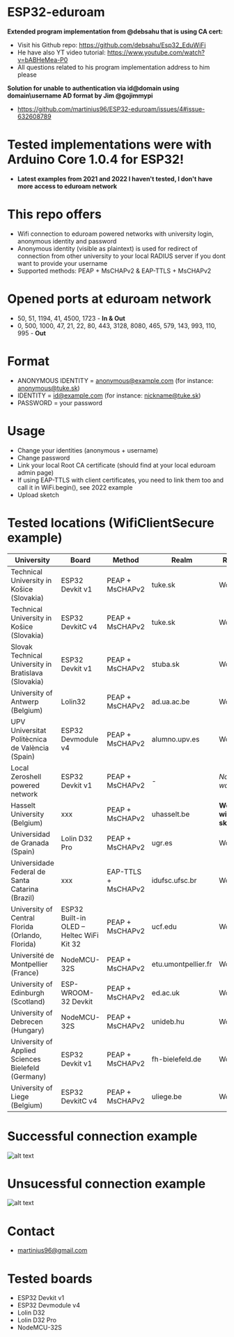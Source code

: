 # ESP32-eduroam
**Extended program implementation from @debsahu that is using CA cert:**
* Visit his Github repo: https://github.com/debsahu/Esp32_EduWiFi
* He have also YT video tutorial: https://www.youtube.com/watch?v=bABHeMea-P0
* All questions related to his program implementation address to him please

**Solution for unable to authentication via id@domain using domain\\username AD format by Jim @gojimmypi**
* https://github.com/martinius96/ESP32-eduroam/issues/4#issue-632608789
# Tested implementations were with Arduino Core 1.0.4 for ESP32!
* **Latest examples from 2021 and 2022 I haven't tested, I don't have more access to eduroam network**

# This repo offers
* Wifi connection to eduroam powered networks with university login, anonymous identity and password
* Anonymous identity (visible as plaintext) is used for redirect of connection from other university to your local RADIUS server if you dont want to provide your username
* Supported methods: PEAP + MsCHAPv2 & EAP-TTLS + MsCHAPv2

# Opened ports at eduroam network
* 50, 51, 1194, 41, 4500, 1723 - **In & Out**
* 0, 500, 1000, 47, 21, 22, 80, 443, 3128, 8080, 465, 579, 143, 993, 110, 995 - **Out**

# Format
* ANONYMOUS IDENTITY = anonymous@example.com (for instance: anonymous@tuke.sk)
* IDENTITY = id@example.com (for instance: nickname@tuke.sk)
* PASSWORD = your password

# Usage
* Change your identities (anonymous + username) 
* Change password
* Link your local Root CA certificate (should find at your local eduroam admin page)
* If using EAP-TTLS with client certificates, you need to link them too and call it in WiFi.begin(), see 2022 example
* Upload sketch 

# Tested locations (WifiClientSecure example)
|University|Board|Method|Realm|Result|Year|
|-------------|-------------| -----|------|------|------|
|Technical University in Košice (Slovakia)|ESP32 Devkit v1|PEAP + MsCHAPv2|tuke.sk|Working|2018|
|Technical University in Košice (Slovakia)|ESP32 DevkitC v4|PEAP + MsCHAPv2|tuke.sk|Working|2018|
|Slovak Technical University in Bratislava (Slovakia)|ESP32 Devkit v1|PEAP + MsCHAPv2|stuba.sk|Working|2018|
|University of Antwerp (Belgium)|Lolin32|PEAP + MsCHAPv2|ad.ua.ac.be|Working|2018|
|UPV Universitat Politècnica de València (Spain)|ESP32 Devmodule v4|PEAP + MsCHAPv2|alumno.upv.es|Working|2018|
|Local Zeroshell powered network|ESP32 Devkit v1|PEAP + MsCHAPv2|-|*Not working*|2018|
|Hasselt University (Belgium)|xxx|PEAP + MsCHAPv2|uhasselt.be|**Working with fix sketch**|2018|
|Universidad de Granada (Spain)|Lolin D32 Pro|PEAP + MsCHAPv2|ugr.es|Working|2018|
|Universidade Federal de Santa Catarina (Brazil)|xxx|EAP-TTLS + MsCHAPv2|idufsc.ufsc.br|Working|2018|
|University of Central Florida (Orlando, Florida)|ESP32 Built-in OLED – Heltec WiFi Kit 32|PEAP + MsCHAPv2|ucf.edu|Working|2018|
|Université de Montpellier (France)|NodeMCU-32S|PEAP + MsCHAPv2|etu.umontpellier.fr|Working|2018|
|University of Edinburgh (Scotland)|ESP-WROOM-32 Devkit|PEAP + MsCHAPv2|ed.ac.uk|Working|2018|
|University of Debrecen (Hungary)|NodeMCU-32S|PEAP + MsCHAPv2|unideb.hu|Working|2018|
|University of Applied Sciences Bielefeld (Germany)|ESP32 Devkit v1|PEAP + MsCHAPv2|fh-bielefeld.de|Working|2018|
|University of Liege (Belgium)|ESP32 DevkitC v4|PEAP + MsCHAPv2|uliege.be|Working|2018|

# Successful connection example
 ![alt text](https://i.nahraj.to/f/24Kc.png)
# Unsucessful connection example
 ![alt text](https://camo.githubusercontent.com/87e47d1b27f4e8ace87423e40e8edbce7983bafa/68747470733a2f2f692e6e616872616a2e746f2f662f323435572e504e47)

# Contact
* martinius96@gmail.com

# Tested boards
* ESP32 Devkit v1
* ESP32 Devmodule v4
* Lolin D32
* Lolin D32 Pro
* NodeMCU-32S
